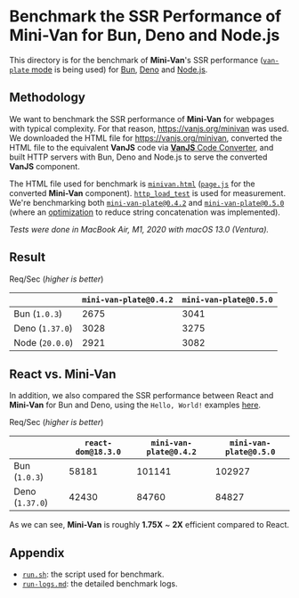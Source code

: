 # Benchmark the SSR Performance of Mini-Van for Bun, Deno and Node.js

This directory is for the benchmark of **Mini-Van**'s SSR performance ([`van-plate` mode](https://github.com/vanjs-org/mini-van#van-plate-mode) is being used) for [Bun](https://bun.sh/), [Deno](https://deno.com/) and [Node.js](https://nodejs.org/).

## Methodology

We want to benchmark the SSR performance of **Mini-Van** for webpages with typical complexity. For that reason, https://vanjs.org/minivan was used. We downloaded the HTML file for https://vanjs.org/minivan, converted the HTML file to the equivalent **VanJS** code via [**VanJS** Code Converter](https://github.com/vanjs-org/converter), and built HTTP servers with Bun, Deno and Node.js to serve the converted **VanJS** component.

The HTML file used for benchmark is [`minivan.html`](0.4.2/minivan.html) ([`page.js`](0.4.2/page.js) for the converted **Mini-Van** component). [`http_load_test`](https://github.com/uNetworking/uSockets/blob/master/examples/http_load_test.c) is used for measurement. We're benchmarking both [`mini-van-plate@0.4.2`](https://www.npmjs.com/package/mini-van-plate/v/0.4.2) and [`mini-van-plate@0.5.0`](https://www.npmjs.com/package/mini-van-plate/v/0.5.0) (where an [optimization](https://github.com/vanjs-org/mini-van/releases/tag/0.5.0) to reduce string concatenation was implemented).

_Tests were done in MacBook Air, M1, 2020 with macOS 13.0 (Ventura)._

## Result

Req/Sec (_higher is better_)

| | `mini-van-plate@0.4.2` | `mini-van-plate@0.5.0` |
|-|------------------------|------------------------|
| Bun (`1.0.3`) | 2675 | 3041 |
| Deno (`1.37.0`) | 3028 | 3275 |
| Node (`20.0.0`) | 2921 | 3082 |

## React vs. Mini-Van

In addition, we also compared the SSR performance between React and **Mini-Van** for Bun and Deno, using the `Hello, World!` examples [here](https://github.com/oven-sh/bun/tree/main/bench/react-hello-world).

Req/Sec (_higher is better_)

| | `react-dom@18.3.0` | `mini-van-plate@0.4.2` | `mini-van-plate@0.5.0` |
|-|--------------------|------------------------|------------------------|
| Bun (`1.0.3`) | 58181 | 101141 | 102927 |
| Deno (`1.37.0`) | 42430 | 84760 | 84827 |

As we can see, **Mini-Van** is roughly **1.75X** ~ **2X** efficient compared to React.

## Appendix

* [`run.sh`](run.sh): the script used for benchmark.
* [`run-logs.md`](run-logs.md): the detailed benchmark logs.

